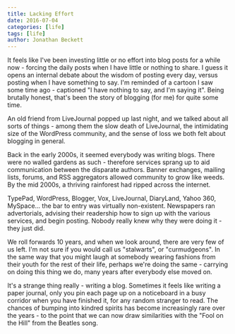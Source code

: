 ```yaml
---
title: Lacking Effort
date: 2016-07-04
categories: [life]
tags: [life]
author: Jonathan Beckett
---
```


It feels like I've been investing little or no effort into blog posts for a while now - forcing the daily posts when I have little or nothing to share. I guess it opens an internal debate about the wisdom of posting every day, versus posting when I have something to say. I'm reminded of a cartoon I saw some time ago - captioned "I have nothing to say, and I'm saying it". Being brutally honest, that's been the story of blogging (for me) for quite some time.

An old friend from LiveJournal popped up last night, and we talked about all sorts of things - among them the slow death of LiveJournal, the intimidating size of the WordPress community, and the sense of loss we both felt about blogging in general.

Back in the early 2000s, it seemed everybody was writing blogs. There were no walled gardens as such - therefore services sprang up to aid communication between the disparate authors. Banner exchanges, mailing lists, forums, and RSS aggregators allowed community to grow like weeds. By the mid 2000s, a thriving rainforest had ripped across the internet.

TypePad, WordPress, Blogger, Vox, LiveJournal, DiaryLand, Yahoo 360, MySpace... the bar to entry was virtually non-existent. Newspapers ran advertorials, advising their readership how to sign up with the various services, and begin posting. Nobody really knew why they were doing it - they just did.

We roll forwards 10 years, and when we look around, there are very few of us left. I'm not sure if you would call us "stalwarts", or "curmudgeons". In the same way that you might laugh at somebody wearing fashions from their youth for the rest of their life, perhaps we're doing the same - carrying on doing this thing we do, many years after everybody else moved on.

It's a strange thing really - writing a blog. Sometimes it feels like writing a paper journal, only you pin each page up on a noticeboard in a busy corridor when you have finished it, for any random stranger to read. The chances of bumping into kindred spirits has become increasingly rare over the years - to the point that we can now draw similarities with the "Fool on the Hill" from the Beatles song.